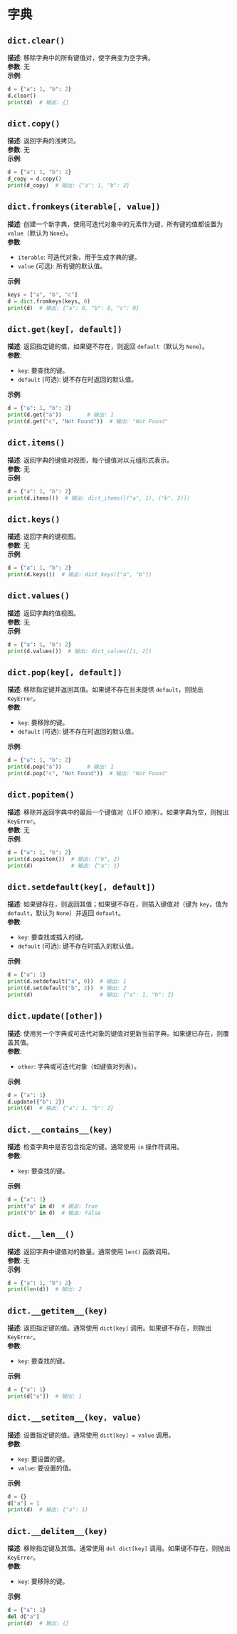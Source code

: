# 字典


## `dict.clear()`
**描述**: 移除字典中的所有键值对，使字典变为空字典。  
**参数**: 无  
**示例**:
```python
d = {"a": 1, "b": 2}
d.clear()
print(d)  # 输出: {}
```


## `dict.copy()`
**描述**: 返回字典的浅拷贝。  
**参数**: 无  
**示例**:
```python
d = {"a": 1, "b": 2}
d_copy = d.copy()
print(d_copy)  # 输出: {"a": 1, "b": 2}
```


## `dict.fromkeys(iterable[, value])`
**描述**: 创建一个新字典，使用可迭代对象中的元素作为键，所有键的值都设置为 `value`（默认为 `None`）。  
**参数**:
- `iterable`: 可迭代对象，用于生成字典的键。
- `value` (可选): 所有键的默认值。  

**示例**:
```python
keys = ["a", "b", "c"]
d = dict.fromkeys(keys, 0)
print(d)  # 输出: {"a": 0, "b": 0, "c": 0}
```


## `dict.get(key[, default])`
**描述**: 返回指定键的值，如果键不存在，则返回 `default`（默认为 `None`）。  
**参数**:
- `key`: 要查找的键。
- `default` (可选): 键不存在时返回的默认值。  

**示例**:
```python
d = {"a": 1, "b": 2}
print(d.get("a"))        # 输出: 1
print(d.get("c", "Not Found"))  # 输出: "Not Found"
```


## `dict.items()`
**描述**: 返回字典的键值对视图，每个键值对以元组形式表示。  
**参数**: 无  
**示例**:
```python
d = {"a": 1, "b": 2}
print(d.items())  # 输出: dict_items([("a", 1), ("b", 2)])
```


## `dict.keys()`
**描述**: 返回字典的键视图。  
**参数**: 无  
**示例**:
```python
d = {"a": 1, "b": 2}
print(d.keys())  # 输出: dict_keys(["a", "b"])
```


## `dict.values()`
**描述**: 返回字典的值视图。  
**参数**: 无  
**示例**:
```python
d = {"a": 1, "b": 2}
print(d.values())  # 输出: dict_values([1, 2])
```


## `dict.pop(key[, default])`
**描述**: 移除指定键并返回其值。如果键不存在且未提供 `default`，则抛出 `KeyError`。  
**参数**:
- `key`: 要移除的键。
- `default` (可选): 键不存在时返回的默认值。
  
**示例**:
```python
d = {"a": 1, "b": 2}
print(d.pop("a"))        # 输出: 1
print(d.pop("c", "Not Found"))  # 输出: "Not Found"
```


## `dict.popitem()`
**描述**: 移除并返回字典中的最后一个键值对（LIFO 顺序）。如果字典为空，则抛出 `KeyError`。  
**参数**: 无  
**示例**:
```python
d = {"a": 1, "b": 2}
print(d.popitem())  # 输出: ("b", 2)
print(d)            # 输出: {"a": 1}
```


## `dict.setdefault(key[, default])`
**描述**: 如果键存在，则返回其值；如果键不存在，则插入键值对（键为 `key`，值为 `default`，默认为 `None`）并返回 `default`。  
**参数**:
- `key`: 要查找或插入的键。
- `default` (可选): 键不存在时插入的默认值。  

**示例**:
```python
d = {"a": 1}
print(d.setdefault("a", 0))  # 输出: 1
print(d.setdefault("b", 2))  # 输出: 2
print(d)                     # 输出: {"a": 1, "b": 2}
```


## `dict.update([other])`
**描述**: 使用另一个字典或可迭代对象的键值对更新当前字典。如果键已存在，则覆盖其值。  
**参数**:
- `other`: 字典或可迭代对象（如键值对列表）。
  
**示例**:
```python
d = {"a": 1}
d.update({"b": 2})
print(d)  # 输出: {"a": 1, "b": 2}
```


## `dict.__contains__(key)`
**描述**: 检查字典中是否包含指定的键。通常使用 `in` 操作符调用。  
**参数**:
- `key`: 要查找的键。  

**示例**:
```python
d = {"a": 1}
print("a" in d)  # 输出: True
print("b" in d)  # 输出: False
```


## `dict.__len__()`
**描述**: 返回字典中键值对的数量。通常使用 `len()` 函数调用。  
**参数**: 无  
**示例**:
```python
d = {"a": 1, "b": 2}
print(len(d))  # 输出: 2
```


## `dict.__getitem__(key)`
**描述**: 返回指定键的值。通常使用 `dict[key]` 调用。如果键不存在，则抛出 `KeyError`。  
**参数**:
- `key`: 要查找的键。  

**示例**:
```python
d = {"a": 1}
print(d["a"])  # 输出: 1
```


## `dict.__setitem__(key, value)`
**描述**: 设置指定键的值。通常使用 `dict[key] = value` 调用。  
**参数**:
- `key`: 要设置的键。
- `value`: 要设置的值。  

**示例**:
```python
d = {}
d["a"] = 1
print(d)  # 输出: {"a": 1}
```



## `dict.__delitem__(key)`
**描述**: 移除指定键及其值。通常使用 `del dict[key]` 调用。如果键不存在，则抛出 `KeyError`。  
**参数**:
- `key`: 要移除的键。  

**示例**:
```python
d = {"a": 1}
del d["a"]
print(d)  # 输出: {}
```
